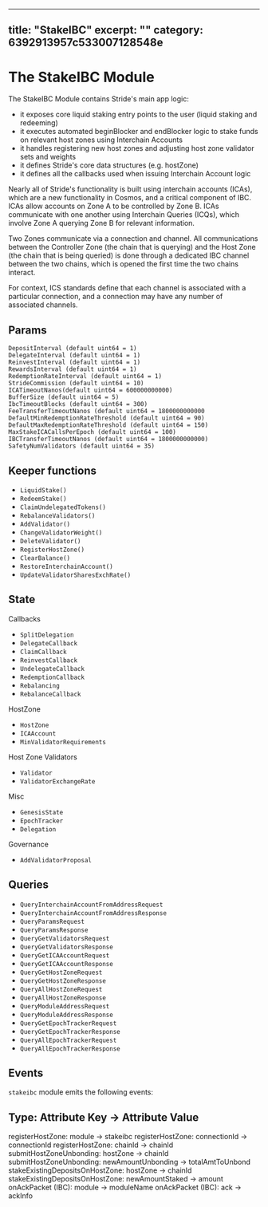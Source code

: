 ***

## title: "StakeIBC"&#xA;excerpt: ""&#xA;category: 6392913957c533007128548e

# The StakeIBC Module

The StakeIBC Module contains Stride's main app logic:

- it exposes core liquid staking entry points to the user (liquid staking and
  redeeming)
- it executes automated beginBlocker and endBlocker logic to stake funds on
  relevant host zones using Interchain Accounts
- it handles registering new host zones and adjusting host zone validator sets
  and weights
- it defines Stride's core data structures (e.g. hostZone)
- it defines all the callbacks used when issuing Interchain Account logic

Nearly all of Stride's functionality is built using interchain accounts (ICAs),
which are a new functionality in Cosmos, and a critical component of IBC. ICAs
allow accounts on Zone A to be controlled by Zone B. ICAs communicate with one
another using Interchain Queries (ICQs), which involve Zone A querying Zone B
for relevant information.

Two Zones communicate via a connection and channel. All communications between
the Controller Zone (the chain that is querying) and the Host Zone (the chain
that is being queried) is done through a dedicated IBC channel between the two
chains, which is opened the first time the two chains interact.

For context, ICS standards define that each channel is associated with a
particular connection, and a connection may have any number of associated
channels.

## Params

```
DepositInterval (default uint64 = 1)
DelegateInterval (default uint64 = 1)
ReinvestInterval (default uint64 = 1)
RewardsInterval (default uint64 = 1)
RedemptionRateInterval (default uint64 = 1)
StrideCommission (default uint64 = 10)
ICATimeoutNanos(default uint64 = 600000000000)
BufferSize (default uint64 = 5)
IbcTimeoutBlocks (default uint64 = 300)
FeeTransferTimeoutNanos (default uint64 = 1800000000000
DefaultMinRedemptionRateThreshold (default uint64 = 90)
DefaultMaxRedemptionRateThreshold (default uint64 = 150)
MaxStakeICACallsPerEpoch (default uint64 = 100)
IBCTransferTimeoutNanos (default uint64 = 1800000000000)
SafetyNumValidators (default uint64 = 35)
```

## Keeper functions

- `LiquidStake()`
- `RedeemStake()`
- `ClaimUndelegatedTokens()`
- `RebalanceValidators()`
- `AddValidator()`
- `ChangeValidatorWeight()`
- `DeleteValidator()`
- `RegisterHostZone()`
- `ClearBalance()`
- `RestoreInterchainAccount()`
- `UpdateValidatorSharesExchRate()`

## State

Callbacks

- `SplitDelegation`
- `DelegateCallback`
- `ClaimCallback`
- `ReinvestCallback`
- `UndelegateCallback`
- `RedemptionCallback`
- `Rebalancing`
- `RebalanceCallback`

HostZone

- `HostZone`
- `ICAAccount`
- `MinValidatorRequirements`

Host Zone Validators

- `Validator`
- `ValidatorExchangeRate`

Misc

- `GenesisState`
- `EpochTracker`
- `Delegation`

Governance

- `AddValidatorProposal`

## Queries

- `QueryInterchainAccountFromAddressRequest`
- `QueryInterchainAccountFromAddressResponse`
- `QueryParamsRequest`
- `QueryParamsResponse`
- `QueryGetValidatorsRequest`
- `QueryGetValidatorsResponse`
- `QueryGetICAAccountRequest`
- `QueryGetICAAccountResponse`
- `QueryGetHostZoneRequest`
- `QueryGetHostZoneResponse`
- `QueryAllHostZoneRequest`
- `QueryAllHostZoneResponse`
- `QueryModuleAddressRequest`
- `QueryModuleAddressResponse`
- `QueryGetEpochTrackerRequest`
- `QueryGetEpochTrackerResponse`
- `QueryAllEpochTrackerRequest`
- `QueryAllEpochTrackerResponse`

## Events

`stakeibc` module emits the following events:

## Type: Attribute Key → Attribute Value

registerHostZone: module → stakeibc registerHostZone: connectionId →
connectionId registerHostZone: chainId → chainId submitHostZoneUnbonding:
hostZone → chainId submitHostZoneUnbonding: newAmountUnbonding →
totalAmtToUnbond stakeExistingDepositsOnHostZone: hostZone → chainId
stakeExistingDepositsOnHostZone: newAmountStaked → amount onAckPacket
(IBC): module → moduleName onAckPacket (IBC): ack → ackInfo
